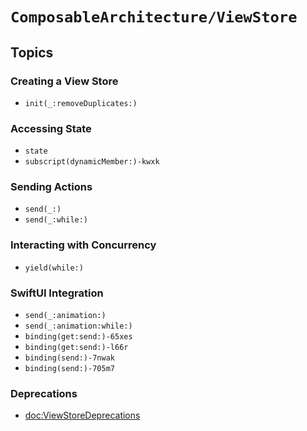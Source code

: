 # ``ComposableArchitecture/ViewStore``

## Topics

### Creating a View Store

<!--NB: DocC bug prevents the following from being resolved-->
<!--- ``init(_:)``-->
- ``init(_:removeDuplicates:)``

### Accessing State

- ``state``
- ``subscript(dynamicMember:)-kwxk``

### Sending Actions

- ``send(_:)``
- ``send(_:while:)``

### Interacting with Concurrency

- ``yield(while:)``

### SwiftUI Integration

- ``send(_:animation:)``
- ``send(_:animation:while:)``
- ``binding(get:send:)-65xes``
- ``binding(get:send:)-l66r``
- ``binding(send:)-7nwak``
- ``binding(send:)-705m7``
<!--NB: DocC bug prevents the following from being resolved-->
<!--- ``objectWillChange``-->

### Deprecations

- <doc:ViewStoreDeprecations>
